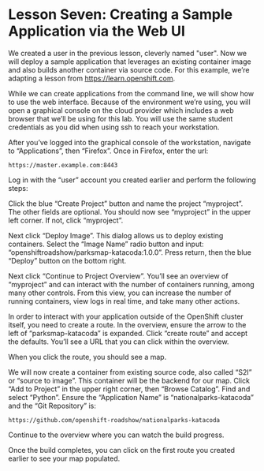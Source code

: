 # Lesson Seven: Creating a Sample Application via the Web UI

We created a user in the previous lesson, cleverly named "user". Now we will deploy a sample application that leverages an existing container image and also builds another container via source code. For this example, we’re adapting a lesson from https://learn.openshift.com. 

While we can create applications from the command line, we will show how to use the web interface. Because of the environment we’re using, you will open a graphical console on the cloud provider which includes a web browser that we’ll be using for this lab. You will use the same student credentials as you did when using ssh to reach your workstation.

After you’ve logged into the graphical console of the workstation, navigate to “Applications”, then “Firefox”. Once in Firefox, enter the url: 
```
https://master.example.com:8443
```
Log in with the “user” account you created earlier and perform the following steps:

Click the blue “Create Project” button and name the project “myproject”. The other fields are optional. You should now see “myproject” in the upper left corner. If not, click “myproject”. 

Next click “Deploy Image”. This dialog allows us to deploy existing containers. Select the “Image Name” radio button and input: “openshiftroadshow/parksmap-katacoda:1.0.0”. Press return, then the blue “Deploy” button on the bottom right. 

Next click “Continue to Project Overview”. You’ll see an overview of “myproject” and can interact with the number of containers running, among many other controls. From this view, you can increase the number of running containers, view logs in real time, and take many other actions.

In order to interact with your application outside of the OpenShift cluster itself, you need to create a route. In the overview, ensure the arrow to the left of “parksmap-katacoda” is expanded. Click “create route” and accept the defaults. You’ll see a URL that you can click within the overview.

When you click the route, you should see a map. 

We will now create a container from existing source code, also called “S2I” or “source to image”. This container will be the backend for our map. 
Click “Add to Project” in the upper right corner, then “Browse Catalog”. Find and select “Python”. Ensure the “Application Name” is “nationalparks-katacoda” and the “Git Repository” is:
```
https://github.com/openshift-roadshow/nationalparks-katacoda
```
Continue to the overview where you can watch the build progress.

Once the build completes, you can click on the first route you created earlier to see your map populated.

